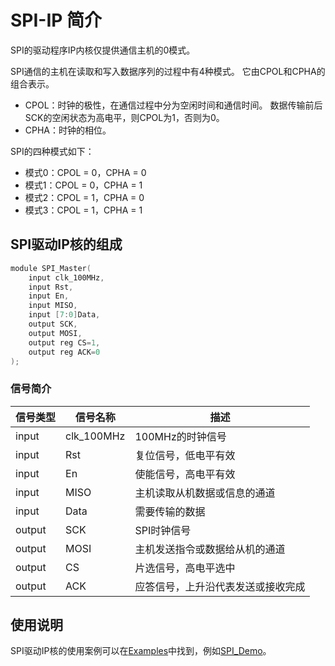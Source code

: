 # SPI-IP 简介

SPI的驱动程序IP内核仅提供通信主机的0模式。

SPI通信的主机在读取和写入数据序列的过程中有4种模式。 它由CPOL和CPHA的组合表示。

* CPOL：时钟的极性，在通信过程中分为空闲时间和通信时间。 数据传输前后SCK的空闲状态为高电平，则CPOL为1，否则为0。
* CPHA：时钟的相位。

SPI的四种模式如下：
* 模式0：CPOL = 0，CPHA = 0
* 模式1：CPOL = 0，CPHA = 1
* 模式2：CPOL = 1，CPHA = 0
* 模式3：CPOL = 1，CPHA = 1

## SPI驱动IP核的组成

```c
module SPI_Master(
    input clk_100MHz,
    input Rst,
    input En,
    input MISO,
    input [7:0]Data,
    output SCK,
    output MOSI,   
    output reg CS=1,   
    output reg ACK=0   
);
```

### 信号简介
  
| **信号类型**    | **信号名称**    | **描述** |
| ----------- | ----------- | -------- |
| input | clk_100MHz      | 100MHz的时钟信号 |
| input | Rst             | 复位信号，低电平有效      |
| input | En              | 使能信号，高电平有效      |
| input | MISO            | 主机读取从机数据或信息的通道    |
| input | Data            | 需要传输的数据       |
| output | SCK             | SPI时钟信号     |
| output | MOSI            | 主机发送指令或数据给从机的通道     |
| output | CS              | 片选信号，高电平选中             |
| output | ACK             | 应答信号，上升沿代表发送或接收完成     |


## 使用说明

SPI驱动IP核的使用案例可以在[Examples](/Examples)中找到，例如[SPI_Demo](/Examples/FPGA/2.Community-Interface/SPI)。


